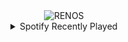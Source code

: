 <div align="center">
<picture>
    <source media="(prefers-color-scheme: dark)" srcset="https://i.ibb.co/N6bVNsn1/output-gif.gif">
    <source media="(prefers-color-scheme: light)" srcset="https://i.ibb.co/N6bVNsn1/output-gif.gif">
    <img alt="RENOS" src="https://i.ibb.co/N6bVNsn1/output-gif.gif">
</picture>
<details>
<summary>Spotify Recently Played</summary>
<img src="https://spotify-recently-played-readme.vercel.app/api?user=31d6d6zerc5ct6kck32na2ozsqf4&unique=1&width=400" alt="Spotify" />
</details>
</div>

<!-- Image deletion URL: https://ibb.co/DDTVMtgG/a7534f07244cf1910cc355d91a4af0fd -->